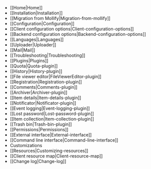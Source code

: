 * [[Home|Home]]
* [[Installation|Installation]]
 * [[Migration from Mollify|Migration-from-mollify]]
* [[Configuration|Configuration]]
 * [[Client configuration options|Client-configuration-options]]
 * [[Backend configuration options|Backend-configuration-options]]
 * [[Languages|Languages]]
 * [[Uploader|Uploader]]
 * [[Mail|Mail]]
* [[Troubleshooting|Troubleshooting]]
* [[Plugins|Plugins]]
 * [[Quota|Quota-plugin]]
 * [[History|History-plugin]]
 * [[File viewer editor|FileViewerEditor-plugin]]
 * [[Registration|Registration-plugin]]
 * [[Comments|Comments-plugin]]
 * [[Archiver|Archiver-plugin]]
 * [[Item details|Item-details-plugin]]
 * [[Notificator|Notificator-plugin]]
 * [[Event logging|Event-logging-plugin]]
 * [[Lost password|Lost-password-plugin]]
 * [[Item collection|Item-collection-plugin]]
 * [[Trash bin|Trash-bin-plugin]]
* [[Permissions|Permissions]]
* [[External interface|External-interface]]
* [[Command line interface|Command-line-interface]]
* Customizations
 * [[Resources|Customizing-resources]]
 * [[Client resource map|Client-resource-map]]
* [[Change log|Change-log]]
